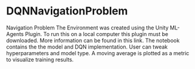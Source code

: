 # DQNNavigationProblem
Navigation Problem
The Environment was created using the Unity ML-Agents Plugin. To run this on a local computer this plugin must be downloaded. More information can be found in this link. The notebook contains the the model and DQN implementation. User can tweak hyperparameters and model type. A moving average is plotted as a metric to visualize training results. 
